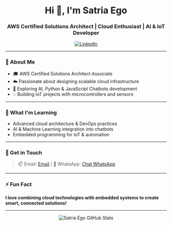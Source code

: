 <h1 align="center">Hi 👋, I'm Satria Ego</h1>
<h3 align="center">AWS Certified Solutions Architect | Cloud Enthusiast | AI & IoT Developer</h3>

<p align="center">
  <a href="www.linkedin.com/in/satriaegovania" target="_blank">
    <img alt="LinkedIn" src="https://img.shields.io/badge/LinkedIn-%230077B5.svg?&style=for-the-badge&logo=linkedin&logoColor=white"/>
  </a>

---

### 🚀 About Me
- 🎓 AWS Certified Solutions Architect Associate  
- ☁️ Passionate about designing scalable cloud infrastructure  
- 🤖 Exploring AI, Python & JavaScript Chatbots development  
- 💡 Building IoT projects with microcontrollers and sensors

---

### 🌱 What I'm Learning
- Advanced cloud architecture & DevOps practices  
- AI & Machine Learning integration into chatbots  
- Embedded programming for IoT & automation

---

### 💬 Get in Touch
> 📫 Email: [Email](mailto:satriaego.21038@mhs.unesa.ac.id) | 📱 WhatsApp: [Chat WhatsApp](https://wa.me/6285708210771) 
---

### ⚡ Fun Fact
**I love combining cloud technologies with embedded systems to create smart, connected solutions!**

---

<p align="center">
  <img src="https://github-readme-stats.vercel.app/api?username=satriaego&show_icons=true&theme=radical" alt="Satria Ego GitHub Stats" />
</p>
